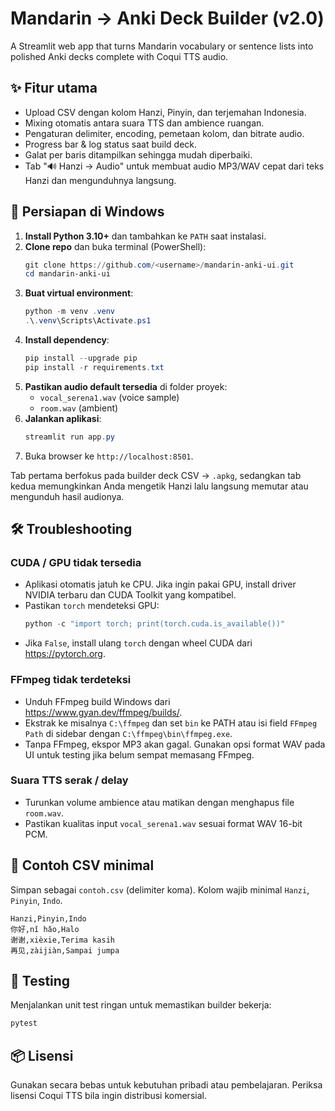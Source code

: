 # Mandarin → Anki Deck Builder (v2.0)

A Streamlit web app that turns Mandarin vocabulary or sentence lists into polished Anki decks complete with Coqui TTS audio.

## ✨ Fitur utama

- Upload CSV dengan kolom Hanzi, Pinyin, dan terjemahan Indonesia.
- Mixing otomatis antara suara TTS dan ambience ruangan.
- Pengaturan delimiter, encoding, pemetaan kolom, dan bitrate audio.
- Progress bar & log status saat build deck.
- Galat per baris ditampilkan sehingga mudah diperbaiki.
- Tab "🔊 Hanzi → Audio" untuk membuat audio MP3/WAV cepat dari teks Hanzi dan mengunduhnya langsung.

## 🚀 Persiapan di Windows

1. **Install Python 3.10+** dan tambahkan ke `PATH` saat instalasi.
2. **Clone repo** dan buka terminal (PowerShell):
   ```powershell
   git clone https://github.com/<username>/mandarin-anki-ui.git
   cd mandarin-anki-ui
   ```
3. **Buat virtual environment**:
   ```powershell
   python -m venv .venv
   .\.venv\Scripts\Activate.ps1
   ```
4. **Install dependency**:
   ```powershell
   pip install --upgrade pip
   pip install -r requirements.txt
   ```
5. **Pastikan audio default tersedia** di folder proyek:
   - `vocal_serena1.wav` (voice sample)
   - `room.wav` (ambient)
6. **Jalankan aplikasi**:
   ```powershell
   streamlit run app.py
   ```
7. Buka browser ke `http://localhost:8501`.

Tab pertama berfokus pada builder deck CSV → `.apkg`, sedangkan tab kedua memungkinkan Anda mengetik Hanzi lalu langsung memutar atau mengunduh hasil audionya.

## 🛠️ Troubleshooting

### CUDA / GPU tidak tersedia
- Aplikasi otomatis jatuh ke CPU. Jika ingin pakai GPU, install driver NVIDIA terbaru dan CUDA Toolkit yang kompatibel.
- Pastikan `torch` mendeteksi GPU:
  ```python
  python -c "import torch; print(torch.cuda.is_available())"
  ```
- Jika `False`, install ulang `torch` dengan wheel CUDA dari https://pytorch.org.

### FFmpeg tidak terdeteksi
- Unduh FFmpeg build Windows dari https://www.gyan.dev/ffmpeg/builds/.
- Ekstrak ke misalnya `C:\ffmpeg` dan set `bin` ke PATH atau isi field `FFmpeg Path` di sidebar dengan `C:\ffmpeg\bin\ffmpeg.exe`.
- Tanpa FFmpeg, ekspor MP3 akan gagal. Gunakan opsi format WAV pada UI untuk testing jika belum sempat memasang FFmpeg.

### Suara TTS serak / delay
- Turunkan volume ambience atau matikan dengan menghapus file `room.wav`.
- Pastikan kualitas input `vocal_serena1.wav` sesuai format WAV 16-bit PCM.

## 📄 Contoh CSV minimal

Simpan sebagai `contoh.csv` (delimiter koma). Kolom wajib minimal `Hanzi`, `Pinyin`, `Indo`.

```csv
Hanzi,Pinyin,Indo
你好,nǐ hǎo,Halo
谢谢,xièxie,Terima kasih
再见,zàijiàn,Sampai jumpa
```

## 🧪 Testing

Menjalankan unit test ringan untuk memastikan builder bekerja:

```bash
pytest
```

## 📦 Lisensi

Gunakan secara bebas untuk kebutuhan pribadi atau pembelajaran. Periksa lisensi Coqui TTS bila ingin distribusi komersial.
